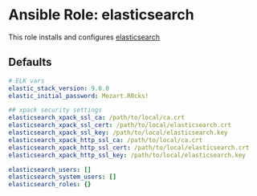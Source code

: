 # Ansible Role: elasticsearch

This role installs and configures [elasticsearch](https://www.elastic.co/de/what-is/elasticsearch)

## Defaults

```yaml
# ELK vars
elastic_stack_version: 9.0.0
elastic_initial_password: Mozart.R0cks!

## xpack security settings
elasticsearch_xpack_ssl_ca: /path/to/local/ca.crt
elasticsearch_xpack_ssl_cert: /path/to/local/elasticsearch.crt
elasticsearch_xpack_ssl_key: /path/to/local/elasticsearch.key
elasticsearch_xpack_http_ssl_ca: /path/to/local/ca.crt
elasticsearch_xpack_http_ssl_cert: /path/to/local/elasticsearch.crt
elasticsearch_xpack_http_ssl_key: /path/to/local/elasticsearch.key

elasticsearch_users: []
elasticsearch_system_users: []
elasticsearch_roles: {}
```

